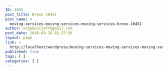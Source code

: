```yaml
---
ID: 3955
post_title: Bronx 10451
post_name: >
  moving-services-moving-services-moving-services-bronx-10451
author: mrgabonijeff@gmail.com
post_date: 2018-03-28 01:37:58
layout: page
link: >
  http://localhost/wordpress/moving-services-moving-services-moving-services-bronx-10451/
published: true
tags: [ ]
categories: [ ]
---
```

